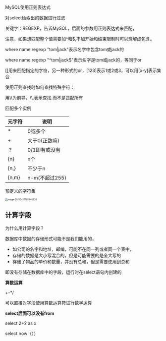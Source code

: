 MySQL使用正则表达式

对select检索出的数据进行过滤

关键字：REGEXP，告诉MySQL，后面的参数用正则表达式来匹配，

注意，如果想匹配整个值需要加^和$,不加开始和结束限制时可以理解成包含。

where name regexp "tom|jack"表示名字中包含tom或jack的

where name regexp "^tom|jack$"表示名字是tom或jack的，等同于or

[]用来匹配指定的字符，另一种形式的or，[123]表示1或2或3，可以用[x-y]表示集合



使用正则查找时如何查找特殊字符：

用\\\为前导，\\\\.表示查找.而不是匹配所有



匹配多个实例

| 元字符 | 说明           |
| ------ | -------------- |
| *      | 0或多个        |
| +      | 大于0(正数嘛)  |
| ？     | 0/1即有或没有  |
| {n}    | n个            |
| {n,}   | 不少于n        |
| {n,m}  | n-m(不超过255) |



预定义的字符集

<img src="/Users/chenguanlin/Documents/note/0img/mysql-regexp-charset.png" alt="image-20210427180348339" style="zoom: 50%;" />





## **计算字段**

为什么用计算字段？

数据库中数据的存储形式可能不是我们能用的，

* 如公司的名字和地址，邮编，可能不在同一列或者同一个表中，
* 存储的数据是大小写混合的，但是可能需要的是全大写的
* 存储了物品的单价和数量，并没有总和，但是需要使用到总和

即没有存储在数据库中的字段，运行时在select语句内创建的





**算数运算**

+-*/

可以直接对字段使用算数运算符进行数学运算



**select后面可以没有from**

select 2+2 as x

select now（））



















